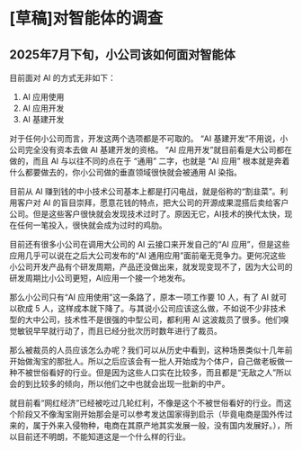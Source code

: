 # [草稿]对智能体的调查

## 2025年7月下旬，小公司该如何面对智能体

目前面对 AI 的方式无非如下：

1. AI 应用使用
2. AI 应用开发
3. AI 基建开发

对于任何小公司而言，开发这两个选项都是不可取的。
“AI 基建开发”不用说，小公司完全没有资本去做 AI 基建开发的资格。
“AI 应用开发”就目前看是大公司都在做的，而且 AI 与以往不同的点在于 “通用” 二字，也就是 “AI 应用” 根本就是奔着什么都要做去的，你小公司做的垂直领域很快就会被通用 AI 染指。

目前从 AI 赚到钱的中小技术公司基本上都是打闪电战，就是俗称的“割韭菜”。利用客户对 AI 的盲目崇拜，愿意花钱的特点，把大公司的开源成果混搭后卖给客户公司。但是这些客户很快就会发现技术过时了。原因无它，AI技术的换代太快，现在任何一笔投入，很快就会成为过时的鸡肋。

目前还有很多小公司在调用大公司的 AI 云接口来开发自己的“AI 应用”，但是这些应用几乎可以说在之后大公司发布的“AI 通用应用”面前毫无竞争力。更何况这些小公司开发产品有个研发周期，产品还没做出来，就发现变现不了，因为大公司的研发周期比小公司更短，AI应用一个接一个地发布。

那么小公司只有“AI 应用使用”这一条路了，原本一项工作要 10 人，有了 AI 就可以砍成 5 人，这样成本就下降了。与其说小公司应该这么做，不如说不少非技术型的大中公司，技术性不是很强的中型公司，都利用 AI 这波裁员了很多。他们嗅觉敏锐早早就行动了，而且已经分批次历时数年进行了裁员。

那么被裁员的人员应该怎么办呢？我们可以从历史中看到，这种场景类似十几年前开始做淘宝的那批人。所以之后应该会有一批人开始成为个体户，自己做老板做一种不被世俗看好的行业。但是因为这些人口实在比较多，而且都是“无敌之人”所以会的到比较多的倾向，所以他们之中也就会出现一批新的中产。

就目前看“网红经济”已经被吃过几轮红利，不像是这个不被世俗看好的行业。而这个阶段又不像淘宝刚开始那会是可以参考发达国家得到启示（毕竟电商是国外传过来的，属于外来入侵物种，电商在其原产地其实发展一般，没有国内发展好。），所以目前还不明朗，不能知道这是一个什么样的行业。

